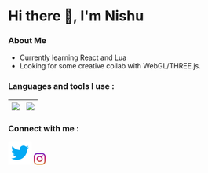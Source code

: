 # Hi there :wave:, I'm Nishu
### **About Me**
* Currently learning React and Lua
* Looking for some creative collab with WebGL/THREE.js.

### Languages and tools I use :


|<a src="https://github.com/nishu-murmu/github-readme-stats"><img align="center" src="https://github-readme-stats.vercel.app/api/top-langs/?username=nishu-murmu&langs_count=8&layout=compact&hide_border=true&theme=gruvbox"></a>|<a src="https://github.com/nishu-murmu/github-readme-stats"><img align="center" src="https://github-readme-stats.vercel.app/api?username=nishu-murmu&show_icons=true&theme=gruvbox&hide_border=true"></a>|
|--------------|-------------|

### Connect with me :
<a href="https://twitter.com/_Gliches_"><img style="height:250px, width:20px" src="https://github.com/nishu-murmu/nishu-murmu/blob/main/images/icons8-twitter-48.png"></a>
<a href="https://www.instagram.com/nishu_murmu/"> <img src="https://github.com/nishu-murmu/nishu-murmu/blob/main/images/instagram.png"></a>


